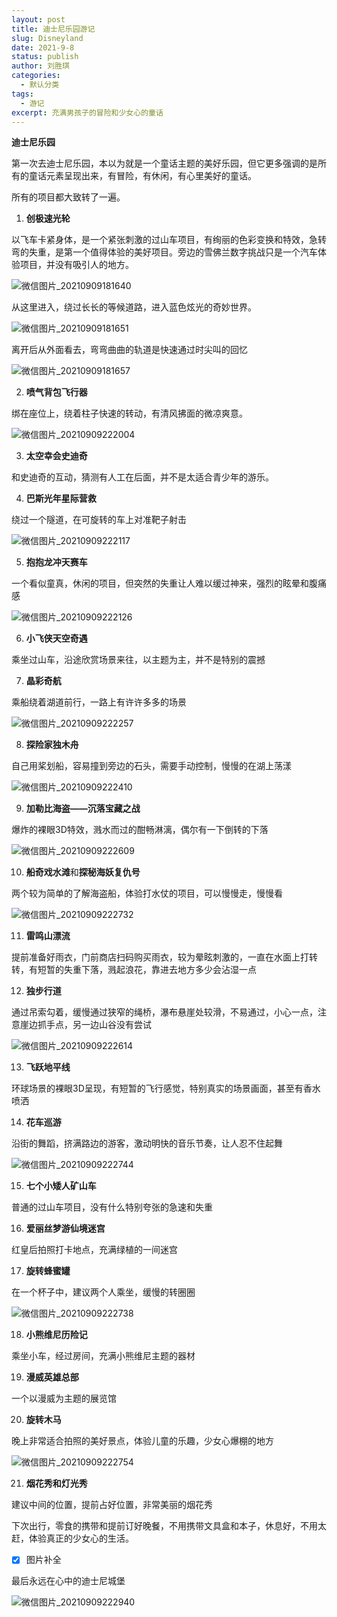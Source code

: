 ```yaml
---
layout: post
title: 迪士尼乐园游记
slug: Disneyland
date: 2021-9-8
status: publish
author: 刘胜琪
categories: 
  - 默认分类
tags: 
  - 游记
excerpt: 充满男孩子的冒险和少女心的童话
---
```


**迪士尼乐园**

第一次去迪士尼乐园，本以为就是一个童话主题的美好乐园，但它更多强调的是所有的童话元素呈现出来，有冒险，有休闲，有心里美好的童话。

所有的项目都大致转了一遍。

1. **创极速光轮**

以飞车卡紧身体，是一个紧张刺激的过山车项目，有绚丽的色彩变换和特效，急转弯的失重，是第一个值得体验的美好项目。旁边的雪佛兰数字挑战只是一个汽车体验项目，并没有吸引人的地方。

![微信图片_20210909181640](2021-9-8-迪士尼乐园游记.assets/微信图片_20210909181640.jpg)

从这里进入，绕过长长的等候道路，进入蓝色炫光的奇妙世界。

![微信图片_20210909181651](2021-9-8-迪士尼乐园游记.assets/微信图片_20210909181651.jpg)

离开后从外面看去，弯弯曲曲的轨道是快速通过时尖叫的回忆

![微信图片_20210909181657](2021-9-8-迪士尼乐园游记.assets/微信图片_20210909181657.jpg)

2. **喷气背包飞行器**

绑在座位上，绕着柱子快速的转动，有清风拂面的微凉爽意。

![微信图片_20210909222004](2021-9-8-迪士尼乐园游记.assets/微信图片_20210909222004.jpg)

3. **太空幸会史迪奇**

和史迪奇的互动，猜测有人工在后面，并不是太适合青少年的游乐。

4. **巴斯光年星际营救**

绕过一个隧道，在可旋转的车上对准靶子射击

![微信图片_20210909222117](2021-9-8-迪士尼乐园游记.assets/微信图片_20210909222117.jpg)

5. **抱抱龙冲天赛车**

一个看似童真，休闲的项目，但突然的失重让人难以缓过神来，强烈的眩晕和腹痛感

![微信图片_20210909222126](2021-9-8-迪士尼乐园游记.assets/微信图片_20210909222126.jpg)

6. **小飞侠天空奇遇**

乘坐过山车，沿途欣赏场景来往，以主题为主，并不是特别的震撼

7. **晶彩奇航**

乘船绕着湖道前行，一路上有许许多多的场景

![微信图片_20210909222257](2021-9-8-迪士尼乐园游记.assets/微信图片_20210909222257.jpg)

8. **探险家独木舟**

自己用桨划船，容易撞到旁边的石头，需要手动控制，慢慢的在湖上荡漾

![微信图片_20210909222410](2021-9-8-迪士尼乐园游记.assets/微信图片_20210909222410.jpg)

9. **加勒比海盗——沉落宝藏之战**

爆炸的裸眼3D特效，溅水而过的酣畅淋漓，偶尔有一下倒转的下落

![微信图片_20210909222609](2021-9-8-迪士尼乐园游记.assets/微信图片_20210909222609.jpg)

10. **船奇戏水滩**和**探秘海妖复仇号**

两个较为简单的了解海盗船，体验打水仗的项目，可以慢慢走，慢慢看

![微信图片_20210909222732](2021-9-8-迪士尼乐园游记.assets/微信图片_20210909222732.jpg)

11. **雷鸣山漂流**

提前准备好雨衣，门前商店扫码购买雨衣，较为晕眩刺激的，一直在水面上打转转，有短暂的失重下落，溅起浪花，靠进去地方多少会沾湿一点

12. **独步行道**

通过吊索勾着，缓慢通过狭窄的绳桥，瀑布悬崖处较滑，不易通过，小心一点，注意崖边抓手点，另一边山谷没有尝试

![微信图片_20210909222614](2021-9-8-迪士尼乐园游记.assets/微信图片_20210909222614.jpg)

13. **飞跃地平线**

环球场景的裸眼3D呈现，有短暂的飞行感觉，特别真实的场景画面，甚至有香水喷洒

14. **花车巡游**

沿街的舞蹈，挤满路边的游客，激动明快的音乐节奏，让人忍不住起舞

![微信图片_20210909222744](2021-9-8-迪士尼乐园游记.assets/微信图片_20210909222744.jpg)

15. **七个小矮人矿山车**

普通的过山车项目，没有什么特别夸张的急速和失重

16. **爱丽丝梦游仙境迷宫**

红皇后拍照打卡地点，充满绿植的一间迷宫

17. **旋转蜂蜜罐**

在一个杯子中，建议两个人乘坐，缓慢的转圈圈

![微信图片_20210909222738](2021-9-8-迪士尼乐园游记.assets/微信图片_20210909222738.jpg)

18. **小熊维尼历险记**

乘坐小车，经过房间，充满小熊维尼主题的器材

19. **漫威英雄总部**

一个以漫威为主题的展览馆

20. **旋转木马**

晚上非常适合拍照的美好景点，体验儿童的乐趣，少女心爆棚的地方

![微信图片_20210909222754](2021-9-8-迪士尼乐园游记.assets/微信图片_20210909222754.jpg)

21. **烟花秀和灯光秀**

建议中间的位置，提前占好位置，非常美丽的烟花秀

下次出行，零食的携带和提前订好晚餐，不用携带文具盒和本子，休息好，不用太赶，体验真正的少女心的生活。

- [x] 图片补全

最后永远在心中的迪士尼城堡

![微信图片_20210909222940](2021-9-8-迪士尼乐园游记.assets/微信图片_20210909222940.jpg)

